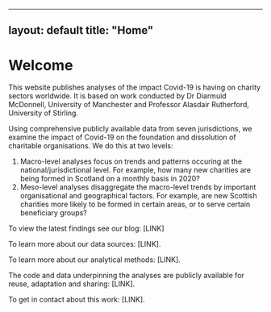 
---
layout: default
title: "Home"
---

# Welcome

This website publishes analyses of the impact Covid-19 is having on charity sectors worldwide. It is based on work conducted by Dr Diarmuid McDonnell, University of Manchester and Professor Alasdair Rutherford, University of Stirling.

Using comprehensive publicly available data from seven jurisdictions, we examine the impact of Covid-19 on the foundation and dissolution of charitable organisations. We do this at two levels:
1. Macro-level analyses focus on trends and patterns occuring at the national/jurisdictional level. For example, how many new charities are being formed in Scotland on a monthly basis in 2020?
2. Meso-level analyses disaggregate the macro-level trends by important organisational and geographical factors. For example, are new Scottish charities more likely to be formed in certain areas, or to serve certain beneficiary groups? 

To view the latest findings see our blog: [LINK]

To learn more about our data sources: [LINK].

To learn more about our analytical methods: [LINK].

The code and data underpinning the analyses are publicly available for reuse, adaptation and sharing: [LINK].

To get in contact about this work: [LINK].